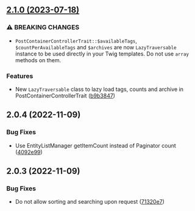 ## [2.1.0 (2023-07-18)](https://github.com/roadiz/AbstractBlogTheme/compare/2.0.4...2.1.0)


### ⚠ BREAKING CHANGES

* `PostContainerControllerTrait::$availableTags`, `$countPerAvailableTags` and `$archives` are now `LazyTraversable` instance to be used directly in your Twig templates. Do not use `array` methods on them.

### Features

* New `LazyTraversable` class to lazy load tags, counts and archive in PostContainerControllerTrait ([b9b3847](https://github.com/roadiz/AbstractBlogTheme/commit/b9b38478ed929a17cb6b0a450f69edb4ad19cc94))

## 2.0.4 (2022-11-09)

### Bug Fixes

* Use EntityListManager getItemCount instead of Paginator count ([4092e99](https://github.com/roadiz/AbstractBlogTheme/commit/4092e99fdfb45cf7b42b0b9e5ce8a7151516de9c))

## 2.0.3 (2022-11-09)

### Bug Fixes

* Do not allow sorting and searching upon request ([71320e7](https://github.com/roadiz/AbstractBlogTheme/commit/71320e778ed054f21ca6ee09a22f16de4858dc31))

